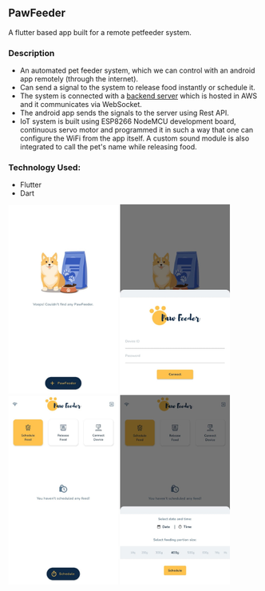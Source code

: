## PawFeeder

A flutter based app built for a remote petfeeder system.

### Description

-   An automated pet feeder system, which we can control with an android app remotely (through the internet).
-   Can send a signal to the system to release food instantly or schedule it.
-   The system is connected with a [backend server](https://github.com/bibekkakati/pawfeeder-backend) which is hosted in AWS and it communicates via WebSocket.
-   The android app sends the signals to the server using Rest API.
-   IoT system is built using ESP8266 NodeMCU development board, continuous servo motor and programmed it in such a way that one can configure the WiFi from the app itself. A custom sound module is also integrated to call the pet's name while releasing food.

### Technology Used:

-   Flutter
-   Dart

<p>
    <img width="220" src="/mockup/1.jpeg">
    <img width="220" src="/mockup/2.jpeg">
    <img width="220" src="/mockup/3.jpeg">
    <img width="220" src="/mockup/4.jpeg">
</p>
